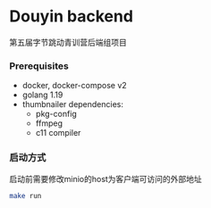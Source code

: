 # Douyin backend
第五届字节跳动青训营后端组项目

### Prerequisites
- docker, docker-compose v2
- golang 1.19
- thumbnailer dependencies:
  - pkg-config
  - ffmpeg
  - c11 compiler

### 启动方式
启动前需要修改minio的host为客户端可访问的外部地址
``` bash
make run
```